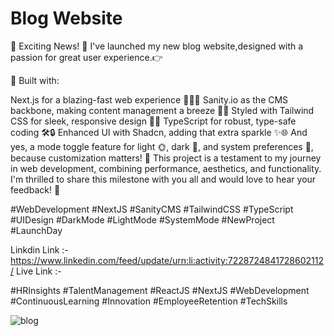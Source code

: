 
# Blog Website

🚀 Exciting News! 🌟 I've launched my new blog website,designed with a passion for great user experience.👉

🔗 Built with:

Next.js for a blazing-fast web experience 🏃‍♂️💨
Sanity.io as the CMS backbone, making content management a breeze 📝✅
Styled with Tailwind CSS for sleek, responsive design 🎨📱
TypeScript for robust, type-safe coding 🛠️🔒
Enhanced UI with Shadcn, adding that extra sparkle ✨🌐
And yes, a mode toggle feature for light 🌞, dark 🌙, and system preferences 🔄, because customization matters!
🌟 This project is a testament to my journey in web development, combining performance, aesthetics, and functionality. I'm thrilled to share this milestone with you all and would love to hear your feedback! 💬

#WebDevelopment #NextJS #SanityCMS #TailwindCSS #TypeScript #UIDesign #DarkMode #LightMode #SystemMode #NewProject #LaunchDay

Linkdin Link :- https://www.linkedin.com/feed/update/urn:li:activity:7228724841728602112/
Live Link :- 

#HRInsights #TalentManagement #ReactJS #NextJS #WebDevelopment #ContinuousLearning #Innovation #EmployeeRetention #TechSkills

![blog](https://github.com/user-attachments/assets/05e819f5-4b0f-411c-93c6-0afbb29a957d)














